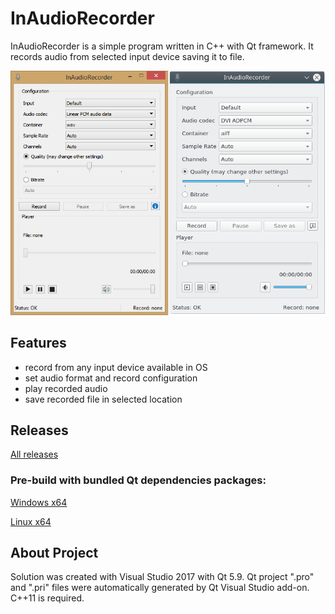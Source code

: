# InAudioRecorder

InAudioRecorder is a simple program written in C++ with Qt framework. It records audio from selected input device saving it to file.

![alt text](ReadmeImage.png "Preview")

## Features
- record from any input device available in OS
- set audio format and record configuration
- play recorded audio
- save recorded file in selected location

## Releases
[All releases](https://github.com/artud54/InAudioRecorder/releases "All releases")
### Pre-build with bundled Qt dependencies packages:
[Windows x64](https://github.com/artud54/InAudioRecorder/releases/download/1.0_windows/InAudioRecorder.zip "Windows x64")

[Linux x64](https://github.com/artud54/InAudioRecorder/releases/download/1.0_linux/InAudioRecorder.zip "Linux x64")

## About Project
Solution was created with Visual Studio 2017 with Qt 5.9. Qt project ".pro" and ".pri" files were automatically generated by Qt Visual Studio add-on. C++11 is required.

